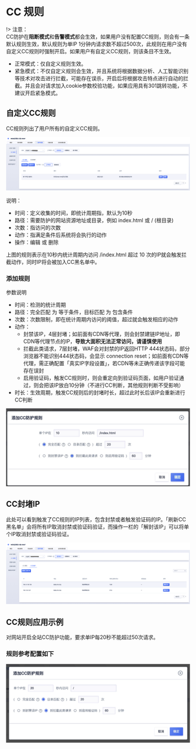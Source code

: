 # CC 规则

!> 注意：  
CC防护在**阻断模式**和**告警模式**都会生效，如果用户没有配置CC规则，则会有一条默认规则生效，默认规则为单IP 1分钟内请求数不超过500次，此规则在用户没有自定义CC规则时强制开启。如果用户有自定义CC规则，则该条目不生效。

* 正常模式：仅自定义规则生效。
* 紧急模式：不仅自定义规则会生效，并且系统将根据数据分析、人工智能识别等技术对攻击进行拦截，可能存在误杀，开启后将根据攻击特点进行自动的拦截。并且会对请求加入cookie参数校验功能，如果应用具有301跳转功能，不建议开启紧急模式。


## 自定义CC规则

CC规则列出了用户所有的自定义CC规则。

![cc-rule-img-1](/images/cc-rule-img-1.png)

说明：
 - 时间：定义收集的时间，即统计周期指，默认为10秒
 - 路径：需要防护的网站资源地址或目录，例如 index.html 或 / (根目录)
 - 次数：指访问的次数
 - 动作：指满足条件后系统将会执行的动作
 - 操作：编辑 或 删除

上图的规则表示在10秒内统计周期内访问 /index.html 超过 10 次的IP就会触发拦截动作，同时IP将会被加入CC黑名单中。


### 添加规则

参数说明
 - 时间：检测的统计周期
 - 路径：完全匹配 为 等于条件，目标匹配 为 包含条件
 - 次数：次数限制，即在统计周期内访问的阈值，超过就会触发相应的动作
 - 动作：
   - 封禁该IP，4层封堵；如前面有CDN等代理，则会封禁建链IP地址，即CDN等代理节点的IP，**导致大面积无法正常访问，请谨慎使用**
   - 拦截此类请求，7层封堵，WAF会对封禁的IP返回HTTP 444状态码，部分浏览器不能识别444状态码，会显示 connection reset；如前面有CDN等代理，需正确配置「真实IP字段设置」，若CDN等未正确传递该字段可能存在误封
   - 启用验证码，触发CC规则时，则会重定向到验证码页面，如用户验证通过，则会把该IP放白10分钟（不进行CC判断，其他规则判断不受影响）
 - 时长：生效周期，触发CC规则后的封堵时长，超过此时长后该IP会重新进行CC判断

![](/images/15971391299486.jpg)

## CC封堵IP

此处可以看到触发了CC规则的IP列表，包含封禁或者触发验证码的IP。「刷新CC黑名单」会将所有IP取消封禁或验证码验证，而操作一栏的「解封该IP」可以将单个IP取消封禁或验证码验证。

![cc-rule-img-2](/images/cc-rule-img-2.png)

## CC规则应用示例

对网站开启全站CC防护功能，要求单IP每20秒不能超过50次请求。

### 规则参考配置如下
![](/images/15971393155084.jpg)


